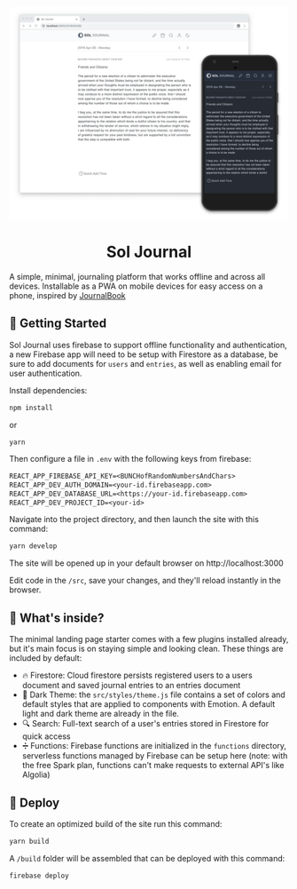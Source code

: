 <p align="center">
  <img alt="preview of page" src="https://raw.githubusercontent.com/gillkyle/images/master/hero-mixed.png" />
</p>
<h1 align="center">
  Sol Journal
</h1>

A simple, minimal, journaling platform that works offline and across all devices. Installable as a PWA on mobile devices for easy access on a phone, inspired by [JournalBook](https://github.com/trys/JournalBook)

## 🚀 Getting Started

Sol Journal uses firebase to support offline functionality and authentication, a new Firebase app will need to be setup with Firestore as a database, be sure to add documents for `users` and `entries`, as well as enabling email for user authentication.

Install dependencies:

```bash
npm install
```

or

```bash
yarn
```

Then configure a file in `.env` with the following keys from firebase:
```env
REACT_APP_FIREBASE_API_KEY=<BUNCHofRandomNumbersAndChars>
REACT_APP_DEV_AUTH_DOMAIN=<your-id.firebaseapp.com>
REACT_APP_DEV_DATABASE_URL=<https://your-id.firebaseapp.com>
REACT_APP_DEV_PROJECT_ID=<your-id>
```

Navigate into the project directory, and then launch the site with this command:

```bash
yarn develop
```

The site will be opened up in your default browser on http://localhost:3000

Edit code in the `/src`, save your changes, and they'll reload instantly in the browser.

## 🧐 What's inside?

The minimal landing page starter comes with a few plugins installed already, but it's main focus is on staying simple and looking clean. These things are included by default:

- 🔥 Firestore: Cloud firestore persists registered users to a users document and saved journal entries to an entries document
- 🎨 Dark Theme: the `src/styles/theme.js` file contains a set of colors and default styles that are applied to components with Emotion. A default light and dark theme are already in the file.
- 🔍 Search: Full-text search of a user's entries stored in Firestore for quick access
- ➗ Functions: Firebase functions are initialized in the `functions` directory, serverless functions managed by Firebase can be setup here (note: with the free Spark plan, functions can't make requests to external API's like Algolia)

## 💫 Deploy

To create an optimized build of the site run this command:

```bash
yarn build
```

A `/build` folder will be assembled that can be deployed with this command:

```bash
firebase deploy
```
